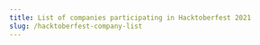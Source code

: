 ```yaml
---
title: List of companies participating in Hacktoberfest 2021
slug: /hacktoberfest-company-list
---
```


